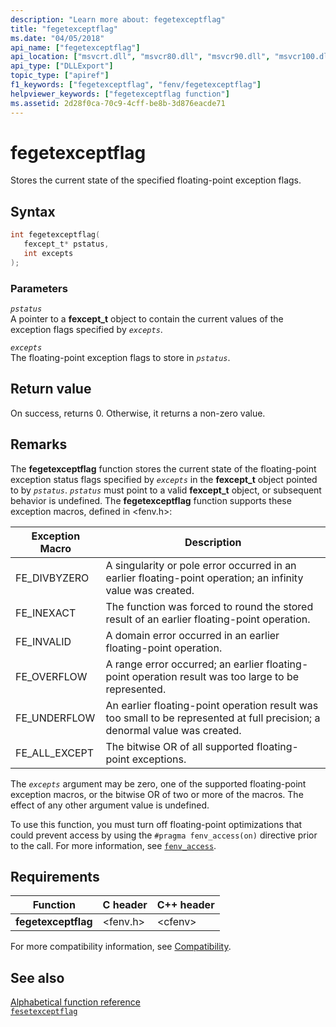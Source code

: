 ```yaml
---
description: "Learn more about: fegetexceptflag"
title: "fegetexceptflag"
ms.date: "04/05/2018"
api_name: ["fegetexceptflag"]
api_location: ["msvcrt.dll", "msvcr80.dll", "msvcr90.dll", "msvcr100.dll", "msvcr100_clr0400.dll", "msvcr110.dll", "msvcr110_clr0400.dll", "msvcr120.dll", "msvcr120_clr0400.dll", "ucrtbase.dll", "api-ms-win-crt-runtime-l1-1-0.dll"]
api_type: ["DLLExport"]
topic_type: ["apiref"]
f1_keywords: ["fegetexceptflag", "fenv/fegetexceptflag"]
helpviewer_keywords: ["fegetexceptflag function"]
ms.assetid: 2d28f0ca-70c9-4cff-be8b-3d876eacde71
---
```

# fegetexceptflag

Stores the current state of the specified floating-point exception flags.

## Syntax

```C
int fegetexceptflag(
   fexcept_t* pstatus,
   int excepts
);
```

### Parameters

*`pstatus`*\
A pointer to a **fexcept_t** object to contain the current values of the  exception flags specified by *`excepts`*.

*`excepts`*\
The floating-point exception flags to store in *`pstatus`*.

## Return value

On success, returns 0. Otherwise, it returns a non-zero value.

## Remarks

The **fegetexceptflag** function stores the current state of the floating-point exception status flags specified by *`excepts`* in the **fexcept_t** object pointed to by *`pstatus`*.  *`pstatus`* must point to a valid **fexcept_t** object, or subsequent behavior is undefined. The **fegetexceptflag** function supports these exception macros, defined in \<fenv.h>:

|Exception Macro|Description|
|---------------------|-----------------|
|FE_DIVBYZERO|A singularity or pole error occurred in an earlier floating-point operation; an infinity value was created.|
|FE_INEXACT|The function was forced to round the stored result of an earlier floating-point operation.|
|FE_INVALID|A domain error occurred in an earlier floating-point operation.|
|FE_OVERFLOW|A range error occurred; an earlier floating-point operation result was too large to be represented.|
|FE_UNDERFLOW|An earlier floating-point operation result was too small to be represented at full precision; a denormal value was created.|
|FE_ALL_EXCEPT|The bitwise OR of all supported floating-point exceptions.|

The *`excepts`* argument may be zero, one of the supported floating-point exception macros, or the bitwise OR of two or more of the macros. The effect of any other argument value is undefined.

To use this function, you must turn off floating-point optimizations that could prevent access by using the `#pragma fenv_access(on)` directive prior to the call. For more information, see [`fenv_access`](../../preprocessor/fenv-access.md).

## Requirements

|Function|C header|C++ header|
|--------------|--------------|------------------|
|**fegetexceptflag**|\<fenv.h>|\<cfenv>|

For more compatibility information, see [Compatibility](../compatibility.md).

## See also

[Alphabetical function reference](crt-alphabetical-function-reference.md)\
[`fesetexceptflag`](fesetexceptflag2.md)

